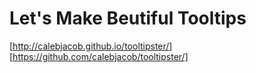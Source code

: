# Let's Make Beutiful Tooltips

[http://calebjacob.github.io/tooltipster/]
[https://github.com/calebjacob/tooltipster/]